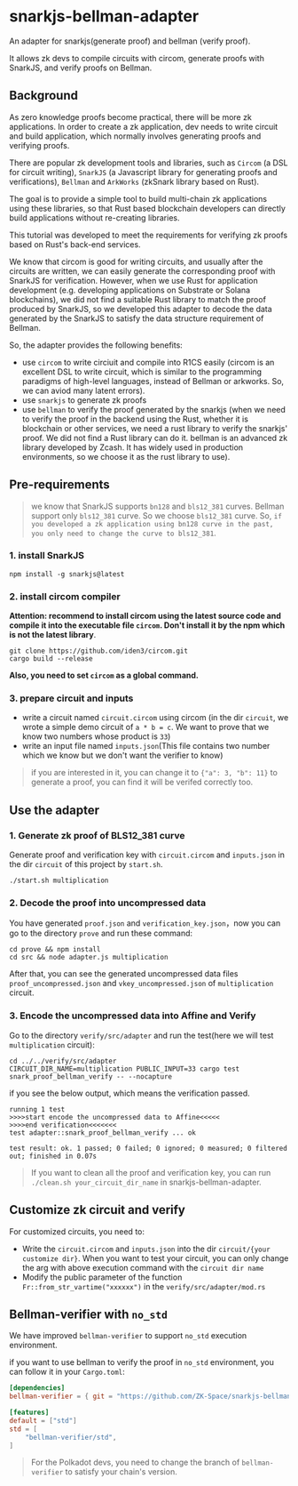 # snarkjs-bellman-adapter

An adapter for snarkjs(generate proof) and bellman (verify proof).

It allows zk devs to compile circuits with circom, generate proofs with SnarkJS, and verify proofs on Bellman.

## Background

As zero knowledge proofs become practical, there will be more zk applications. In order to create a zk application, dev needs to write circuit and build application, which normally involves generating proofs and verifying proofs.

There are popular zk development tools and libraries, such as `Circom` (a DSL for circuit writing), `SnarkJS` (a Javascript library for generating proofs and verifications), `Bellman` and `ArkWorks` (zkSnark library based on Rust).

The goal is to provide a simple tool to build multi-chain zk applications using these libraries, so that Rust based blockchain developers can directly build applications without re-creating libraries.

This tutorial was developed to meet the requirements for verifying zk proofs based on Rust's back-end services.

We know that circom is good for writing circuits, and usually after the circuits are written, we can easily generate the corresponding proof with SnarkJS for verification. However, when we use Rust for application development (e.g. developing applications on Substrate or Solana blockchains), we did not find a suitable Rust library to match the proof produced by SnarkJS, so we developed this adapter to decode the data generated by the SnarkJS to satisfy the data structure requirement of Bellman.

So, the adapter provides the following benefits:

- use `circom` to write circiuit and compile into R1CS easily (circom is an excellent DSL to write circuit, which is similar to the programming paradigms of high-level languages, instead of Bellman or arkworks. So, we can aviod many latent errors).
- use `snarkjs` to generate zk proofs
- use `bellman` to verify the proof generated by the snarkjs (when we need to verify the proof in the backend using the Rust, whether it is blockchain or other services, we need a rust library to verify the snarkjs' proof. We did not find a Rust library can do it. bellman is an advanced zk library developed by Zcash. It has widely used in production environments, so we choose it as the rust library to use).

## Pre-requirements

> we know that SnarkJS supports `bn128` and `bls12_381` curves. Bellman support only `bls12_381` curve. So we choose `bls12_381` curve. So, `if you developed a zk application using bn128 curve in the past, you only need to change the curve to bls12_381`.

### 1. install SnarkJS

```
npm install -g snarkjs@latest
```

### 2. install circom compiler

**Attention: recommend to install circom using the latest source code and compile it into the executable file `circom`. Don't install it by the npm which is not the latest library**.

```
git clone https://github.com/iden3/circom.git
cargo build --release
```

**Also, you need to set `circom` as a global command.**

### 3. prepare circuit and inputs

- write a circuit named `circuit.circom` using circom (in the dir `circuit`, we wrote a simple demo circuit of `a * b = c`. We want to prove that we know two numbers whose product is `33`)
- write an input file named `inputs.json`(This file contains two number which we know but we don't want the verifier to know)
> if you are interested in it, you can change it to `{"a": 3, "b": 11}` to generate a proof, you can find it will be verifed correctly too.

## Use the adapter

### 1. Generate zk proof of BLS12_381 curve

Generate proof and verification key with `circuit.circom` and `inputs.json` in the dir `circuit` of this project by `start.sh`.

```
./start.sh multiplication
```


### 2. Decode the proof into uncompressed data

You have generated `proof.json` and `verification_key.json`，now you can go to the directory `prove` and run these command:

```
cd prove && npm install
cd src && node adapter.js multiplication
```

After that, you can see the generated uncompressed data files `proof_uncompressed.json` and `vkey_uncompressed.json` of `multiplication` circuit.

### 3. Encode the uncompressed data into Affine and Verify

Go to the directory `verify/src/adapter` and run the test(here we will test `multiplication` circuit):

```
cd ../../verify/src/adapter
CIRCUIT_DIR_NAME=multiplication PUBLIC_INPUT=33 cargo test snark_proof_bellman_verify -- --nocapture
```

if you see the below output, which means the verification passed.

```
running 1 test
>>>>start encode the uncompressed data to Affine<<<<<
>>>>end verification<<<<<<<
test adapter::snark_proof_bellman_verify ... ok

test result: ok. 1 passed; 0 failed; 0 ignored; 0 measured; 0 filtered out; finished in 0.07s
```

> If you want to clean all the proof and verification key, you can run `./clean.sh your_circuit_dir_name` in snarkjs-bellman-adapter.

## Customize zk circuit and verify

For customized circuits, you need to:
- Write the `circuit.circom` and `inputs.json` into the dir `circuit/{your customize dir}`. When you want to test your circuit, you can only change the arg with above execution command with the `circuit dir name`
- Modify the public parameter of the function `Fr::from_str_vartime("xxxxxx")` in the `verify/src/adapter/mod.rs`

## Bellman-verifier with `no_std`

We have improved `bellman-verifier` to support `no_std` execution environment.

if you want to use bellman to verify the proof in `no_std` environment, you can follow it in your `Cargo.toml`:

```toml
[dependencies]
bellman-verifier = { git = "https://github.com/ZK-Space/snarkjs-bellman-adapter.git", default-features = false, version = "0.1.0"}

[features]
default = ["std"]
std = [
	"bellman-verifier/std",
]
```

> For the Polkadot devs, you need to change the branch of `bellman-verifier` to satisfy your chain's version.
